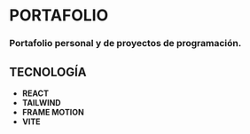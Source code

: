 # PORTAFOLIO  
### Portafolio personal y de proyectos de programación.   
## TECNOLOGÍA
- **REACT**   
- **TAILWIND**    
- **FRAME MOTION**       
- **VITE**    

    




